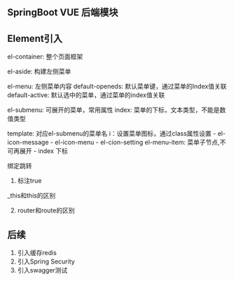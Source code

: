 ## SpringBoot VUE 后端模块






## Element引入

el-container: 整个页面框架

el-aside: 构建左侧菜单

el-menu: 左侧菜单内容
    default-openeds: 默认菜单键，通过菜单的Index值关联
    default-active: 默认选中的菜单，通过菜单的index值关联
    
el-submenu: 可展开的菜单，常用属性
    index: 菜单的下标，文本类型，不能是数值类型

template: 对应el-submenu的菜单名
i：设置菜单图标，通过class属性设置
    - el-icon-message
    - el-icon-menu
    - el-cion-setting
el-menu-item: 菜单子节点,不可再展开
    - index 下标
    
 

绑定跳转 

1. 标注true


_this和this的区别



2. router和route的区别


## 后续
1. 引入缓存redis
2. 引入Spring Security
3. 引入swagger测试
